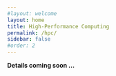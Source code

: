```yaml
---
#layout: welcome
layout: home
title: High-Performance Computing
permalink: /hpc/
sidebar: false
#order: 2
---
```


**Details coming soon ...**
